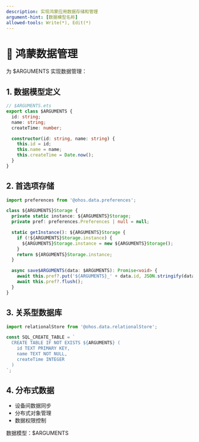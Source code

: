 ```yaml
---
description: 实现鸿蒙应用数据存储和管理
argument-hint: [数据模型名称]
allowed-tools: Write(*), Edit(*)
---
```


# 💾 鸿蒙数据管理

为 $ARGUMENTS 实现数据管理：

## 1. 数据模型定义
```typescript
// $ARGUMENTS.ets
export class $ARGUMENTS {
  id: string;
  name: string;
  createTime: number;

  constructor(id: string, name: string) {
    this.id = id;
    this.name = name;
    this.createTime = Date.now();
  }
}
```

## 2. 首选项存储
```typescript
import preferences from '@ohos.data.preferences';

class ${ARGUMENTS}Storage {
  private static instance: ${ARGUMENTS}Storage;
  private pref: preferences.Preferences | null = null;

  static getInstance(): ${ARGUMENTS}Storage {
    if (!${ARGUMENTS}Storage.instance) {
      ${ARGUMENTS}Storage.instance = new ${ARGUMENTS}Storage();
    }
    return ${ARGUMENTS}Storage.instance;
  }

  async save$ARGUMENTS(data: $ARGUMENTS): Promise<void> {
    await this.pref?.put('${ARGUMENTS}_' + data.id, JSON.stringify(data));
    await this.pref?.flush();
  }
}
```

## 3. 关系型数据库
```typescript
import relationalStore from '@ohos.data.relationalStore';

const SQL_CREATE_TABLE = `
  CREATE TABLE IF NOT EXISTS ${ARGUMENTS} (
    id TEXT PRIMARY KEY,
    name TEXT NOT NULL,
    createTime INTEGER
  )
`;
```

## 4. 分布式数据
- 设备间数据同步
- 分布式对象管理
- 数据权限控制

数据模型：$ARGUMENTS